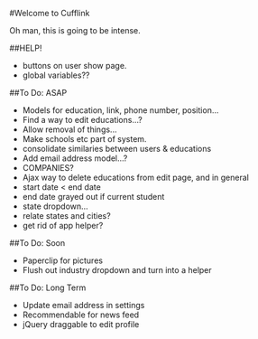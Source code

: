 #Welcome to Cufflink

Oh man, this is going to be intense.

##HELP!

* buttons on user show page.
* global variables??


##To Do: ASAP

* Models for education, link, phone number, position...
* Find a way to edit educations...?
* Allow removal of things...
* Make schools etc part of system.
* consolidate similaries between users & educations
* Add email address model...?
* COMPANIES?
* Ajax way to delete educations from edit page, and in general
* start date < end date
* end date grayed out if current student
* state dropdown...
* relate states and cities?
* get rid of app helper?

##To Do: Soon

* Paperclip for pictures
* Flush out industry dropdown and turn into a helper

##To Do: Long Term

* Update email address in settings
* Recommendable for news feed
* jQuery draggable to edit profile

